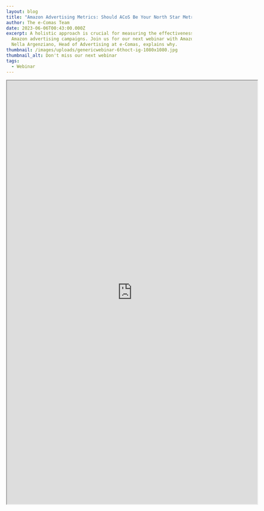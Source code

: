 ```yaml
---
layout: blog
title: "Amazon Advertising Metrics: Should ACoS Be Your North Star Metric?"
author: The e-Comas Team
date: 2023-06-06T00:43:00.000Z
excerpt: A holistic approach is crucial for measuring the effectiveness of your
  Amazon advertising campaigns. Join us for our next webinar with Amazon Ads as
  Nella Argenziano, Head of Advertising at e-Comas, explains why.
thumbnail: /images/uploads/genericwebinar-6thoct-ig-1080x1080.jpg
thumbnail_alt: Don't miss our next webinar
tags:
  - Webinar
---
```

<iframe src="https://us02web.zoom.us/webinar/register/WN_DqLx-pQmTGS__wweH66wmQ#/registration" width="680" height="1150"></iframe>